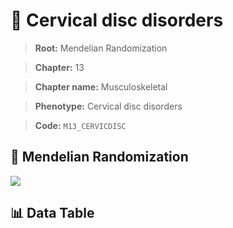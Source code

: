# 🧪 Cervical disc disorders

> **Root:** Mendelian Randomization

> **Chapter:** 13  

> **Chapter name:** Musculoskeletal

> **Phenotype:** Cervical disc disorders  

> **Code:** `M13_CERVICDISC`

## 🧬 Mendelian Randomization  

<img src="/MR/Figures/Forward/M13_CERVICDISC.png"/>

## 📊 Data Table

<CsvTableMRF src="/MR_Data/Forward/M13_CERVICDISC.csv"/>
